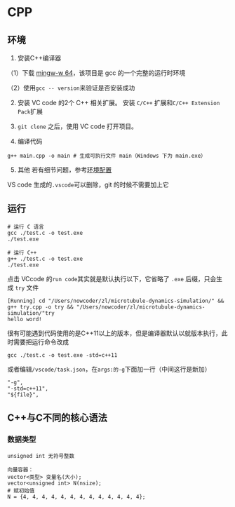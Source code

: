 # CPP

## 环境
1. 安装C++编译器

（1）下载 [mingw-w 64](https://github.com/niXman/mingw-builds-binaries/releases)，该项目是 gcc 的一个完整的运行时环境

（2）使用`gcc -- version`来验证是否安装成功

2. 安装 VC code 的2个 C++ 相关扩展。
安装 `C/C++` 扩展和`C/C++ Extension Pack`扩展

3. `git clone`  之后，使用 VC code 打开项目。
4. 编译代码
```
g++ main.cpp -o main # 生成可执行文件 main（Windows 下为 main.exe）
```
5. 其他
若有细节问题，参考[环境配置](https://blog.csdn.net/2502_90930283/article/details/145979656)

VS code 生成的`.vscode`可以删除，git 的时候不需要加上它

## 运行
```
# 运行 C 语言
gcc ./test.c -o test.exe
./test.exe

# 运行 C++
g++ ./test.c -o test.exe
./test.exe
```

点击 VCcode 的`run code`其实就是默认执行以下，它省略了 `.exe` 后缀，只会生成 `try` 文件
```
[Running] cd "/Users/nowcoder/zl/microtubule-dynamics-simulation/" && g++ try.cpp -o try && "/Users/nowcoder/zl/microtubule-dynamics-simulation/"try
hello word!
```
很有可能遇到代码使用的是C++11以上的版本，但是编译器默认以就版本执行，此时需要把运行命令改成
```
gcc ./test.c -o test.exe -std=c++11
```
或者编辑`/vscode/task.json`，在`args:的-g`下面加一行（中间这行是新加）
```
"-g",
"-std=c++11",
"${file}",
```

## C++与C不同的核心语法

### 数据类型
```
unsigned int 无符号整数

向量容器：
vector<类型> 变量名(大小);
vector<unsigned int> N(nsize);
# 赋初始值
N = {4, 4, 4, 4, 4, 4, 4, 4, 4, 4, 4, 4, 4};
```
